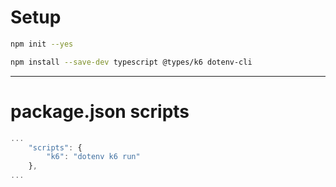 # Setup

```bash
npm init --yes
```

```bash
npm install --save-dev typescript @types/k6 dotenv-cli
```

---

# package.json scripts
```javascript
...
    "scripts": {
        "k6": "dotenv k6 run"
    },
...
```
